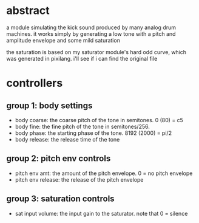 # abstract

a module simulating the kick sound produced by many analog drum machines. it works simply by generating a low tone with a pitch and amplitude envelope and some mild saturation

the saturation is based on my saturator module's hard odd curve, which was generated in pixilang. i'll see if i can find the original file

# controllers

## group 1: body settings

- body coarse: the coarse pitch of the tone in semitones. 0 (80) = c5
- body fine: the fine pitch of the tone in semitones/256.
- body phase: the starting phase of the tone. 8192 (2000) = pi/2
- body release: the release time of the tone

## group 2: pitch env controls

- pitch env amt: the amount of the pitch envelope. 0 = no pitch envelope
- pitch env release: the release of the pitch envelope

## group 3: saturation controls

- sat input volume: the input gain to the saturator. note that 0 = silence